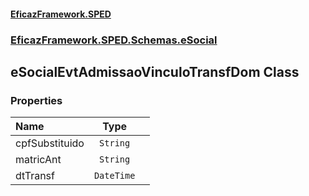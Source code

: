 #### [EficazFramework.SPED](EficazFrameworkSPED.md 'EficazFramework SPED')
### [EficazFramework.SPED.Schemas.eSocial](EficazFramework.SPED.Schemas.eSocial.md 'EficazFramework.SPED.Schemas.eSocial')

## eSocialEvtAdmissaoVinculoTransfDom Class
### Properties

| Name | Type | |
| :--- | :---: | :--- |
| cpfSubstituido | `String` |  |
| matricAnt | `String` |  |
| dtTransf | `DateTime` |  |
